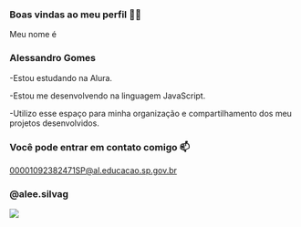 ### Boas vindas ao meu perfil 💙💙

Meu nome é 
### Alessandro Gomes

-Estou estudando na Alura.

-Estou me desenvolvendo na linguagem JavaScript.

-Utilizo esse espaço para minha organização e compartilhamento dos meu projetos desenvolvidos.

### Você pode entrar em contato comigo 📫
00001092382471SP@al.educacao.sp.gov.br

### @alee.silvag


![](https://media1.tenor.com/images/21f9326a1af5988929aed29fa6d607a7/tenor.gif?itemid=13766828)
